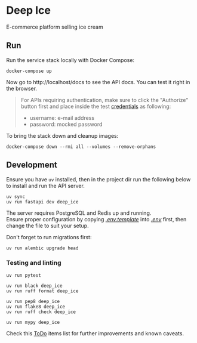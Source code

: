 # Deep Ice

E-commerce platform selling ice cream

## Run

Run the service stack locally with Docker Compose:

```console
docker-compose up
```

Now go to http://localhost/docs to see the API docs. You can test it right in the browser.

> For APIs requiring authentication, make sure to click the "Authorize" button first and place inside the
> test [credentials](alembic/versions/ff861c79333d_preregistered_users.py) as following:
> - username: e-mail address
> - password: mocked password

To bring the stack down and cleanup images:

```console
docker-compose down --rmi all --volumes --remove-orphans
```

## Development

Ensure you have `uv` installed, then in the project dir run the following below to install and run the API server.

```console
uv sync
uv run fastapi dev deep_ice
```

The server requires PostgreSQL and Redis up and running.  
Ensure proper configuration by copying _[.env.template](.env.template)_ into _[.env](.env)_ first, then change the file
to suit your setup.

Don't forget to run migrations first:

```console
uv run alembic upgrade head
```

### Testing and linting

```console
uv run pytest
```

```console
uv run black deep_ice
uv run ruff format deep_ice

uv run pep8 deep_ice
uv run flake8 deep_ice
uv run ruff check deep_ice

uv run mypy deep_ice
```

Check this [ToDo](docs/TODO.md) items list for further improvements and known caveats.
